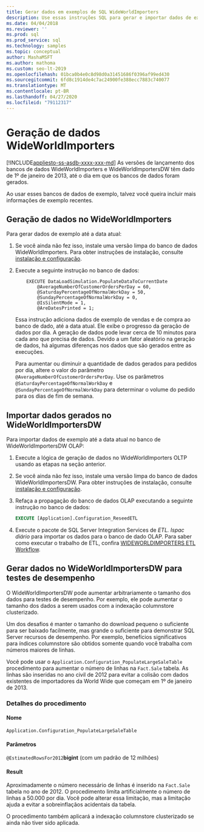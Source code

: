```yaml
---
title: Gerar dados em exemplos de SQL WideWorldImporters
description: Use essas instruções SQL para gerar e importar dados de exemplo até a data atual para os bancos de WideWorldImporters de exemplo.
ms.date: 04/04/2018
ms.reviewer: ''
ms.prod: sql
ms.prod_service: sql
ms.technology: samples
ms.topic: conceptual
author: MashaMSFT
ms.author: mathoma
ms.custom: seo-lt-2019
ms.openlocfilehash: 01bca0b4e0c8d98d0a31451686f0396af99ed430
ms.sourcegitcommit: 6fd8c1914de4c7ac24900fe388ecc7883c740077
ms.translationtype: MT
ms.contentlocale: pt-BR
ms.lasthandoff: 04/27/2020
ms.locfileid: "79112317"
---
```

# <a name="wideworldimporters-data-generation"></a>Geração de dados WideWorldImporters
[!INCLUDE[appliesto-ss-asdb-xxxx-xxx-md](../includes/appliesto-ss-asdb-xxxx-xxx-md.md)]
As versões de lançamento dos bancos de dados WideWorldImporters e WideWorldImportersDW têm dado de 1º de janeiro de 2013, até o dia em que os bancos de dados foram gerados.

Ao usar esses bancos de dados de exemplo, talvez você queira incluir mais informações de exemplo recentes.

## <a name="data-generation-in-wideworldimporters"></a>Geração de dados no WideWorldImporters

Para gerar dados de exemplo até a data atual:

1. Se você ainda não fez isso, instale uma versão limpa do banco de dados WideWorldImporters. Para obter instruções de instalação, consulte [instalação e configuração](wide-world-importers-oltp-install-configure.md).
2. Execute a seguinte instrução no banco de dados:

    ```
        EXECUTE DataLoadSimulation.PopulateDataToCurrentDate
            @AverageNumberOfCustomerOrdersPerDay = 60,
            @SaturdayPercentageOfNormalWorkDay = 50,
            @SundayPercentageOfNormalWorkDay = 0,
            @IsSilentMode = 1,
            @AreDatesPrinted = 1;
    ```

    Essa instrução adiciona dados de exemplo de vendas e de compra ao banco de dado, até a data atual. Ele exibe o progresso da geração de dados por dia. A geração de dados pode levar cerca de 10 minutos para cada ano que precisa de dados. Devido a um fator aleatório na geração de dados, há algumas diferenças nos dados que são gerados entre as execuções.

    Para aumentar ou diminuir a quantidade de dados gerados para pedidos por dia, altere o valor do parâmetro `@AverageNumberOfCustomerOrdersPerDay`. Use os parâmetros `@SaturdayPercentageOfNormalWorkDay` e `@SundayPercentageOfNormalWorkDay` para determinar o volume do pedido para os dias de fim de semana.

## <a name="import-generated-data-in-wideworldimportersdw"></a>Importar dados gerados no WideWorldImportersDW

Para importar dados de exemplo até a data atual no banco de WideWorldImportersDW OLAP:

1. Execute a lógica de geração de dados no WideWorldImporters OLTP usando as etapas na seção anterior.
2. Se você ainda não fez isso, instale uma versão limpa do banco de dados WideWorldImportersDW. Para obter instruções de instalação, consulte [instalação e configuração](wide-world-importers-oltp-install-configure.md).
3. Refaça a propagação do banco de dados OLAP executando a seguinte instrução no banco de dados:

    ```sql
    EXECUTE [Application].Configuration_ReseedETL
    ```

4. Execute o pacote de SQL Server Integration Services de *ETL. Ispac diário* para importar os dados para o banco de dado OLAP. Para saber como executar o trabalho de ETL, confira [WIDEWORLDIMPORTERS ETL Workflow](wide-world-importers-perform-etl.md).

## <a name="generate-data-in-wideworldimportersdw-for-performance-testing"></a>Gerar dados no WideWorldImportersDW para testes de desempenho

O WideWorldImportersDW pode aumentar arbitrariamente o tamanho dos dados para testes de desempenho. Por exemplo, ele pode aumentar o tamanho dos dados a serem usados com a indexação columnstore clusterizado.

Um dos desafios é manter o tamanho do download pequeno o suficiente para ser baixado facilmente, mas grande o suficiente para demonstrar SQL Server recursos de desempenho. Por exemplo, benefícios significativos para índices columnstore são obtidos somente quando você trabalha com números maiores de linhas. 

Você pode usar o `Application.Configuration_PopulateLargeSaleTable` procedimento para aumentar o número de linhas na `Fact.Sale` tabela. As linhas são inseridas no ano civil de 2012 para evitar a colisão com dados existentes de importadores da World Wide que começam em 1º de janeiro de 2013.

### <a name="procedure-details"></a>Detalhes do procedimento

#### <a name="name"></a>Nome

    Application.Configuration_PopulateLargeSaleTable

#### <a name="parameters"></a>Parâmetros

  `@EstimatedRowsFor2012`**bigint** (com um padrão de 12 milhões)

#### <a name="result"></a>Result

Aproximadamente o número necessário de linhas é inserido na `Fact.Sale` tabela no ano de 2012. O procedimento limita artificialmente o número de linhas a 50.000 por dia. Você pode alterar essa limitação, mas a limitação ajuda a evitar a sobreinflaçãos acidentais da tabela.

O procedimento também aplicará a indexação columnstore clusterizado se ainda não tiver sido aplicada.
